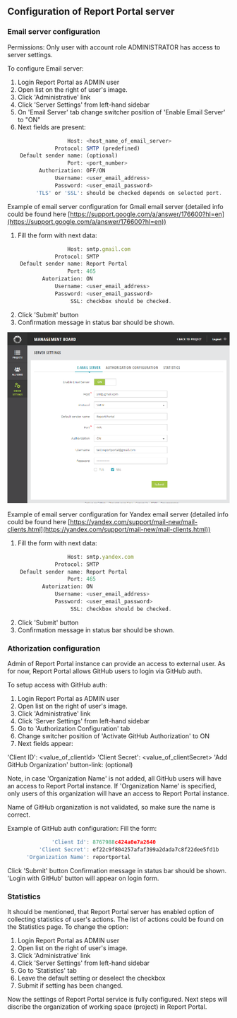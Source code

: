 Configuration of Report Portal server
-------------------------------------

### Email server configuration

Permissions: Only user with account role ADMINISTRATOR has access to server settings.

To configure Email server:

1. Login Report Portal as ADMIN user
2. Open list on the right of user's image.
3. Click 'Administrative' link 
4. Click 'Server Settings' from left-hand sidebar
5. On 'Email Server' tab change switcher position of 'Enable Email Server' to "ON"
6. Next fields are present:
```javascript
                   Host: <host_name_of_email_server>
               Protocol: SMTP (predefined)
    Default sender name: (optional)
                   Port: <port_number>
          Authorization: OFF/ON 
               Username: <user_email_address>
               Password: <user_email_password>
         'TLS' or 'SSL': should be checked depends on selected port.
```

Example of email server configuration for Gmail email server (detailed info could be found here [https://support.google.com/a/answer/176600?hl=en](https://support.google.com/a/answer/176600?hl=en))
 
1. Fill the form with next data:
```javascript
                   Host: smtp.gmail.com
               Protocol: SMTP
    Default sender name: Report Portal
                   Port: 465
           Autorization: ON
               Username: <user_email_address>
               Password: <user_email_password>
                    SSL: checkbox should be checked.
```
2. Click 'Submit' button
3. Confirmation message in status bar should be shown.

[ ![Image](Images/userGuide/gettingStarted/gmail.png) ](https://youtu.be/0919itAaixk)

Example of email server configuration for Yandex email server (detailed info could be found here [https://yandex.com/support/mail-new/mail-clients.html](https://yandex.com/support/mail-new/mail-clients.html))
 
1. Fill the form with next data:
```javascript
                   Host: smtp.yandex.com
               Protocol: SMTP
    Default sender name: Report Portal
                   Port: 465
           Autorization: ON
               Username: <user_email_address>
               Password: <user_email_password>
                    SSL: checkbox should be checked.
```
2. Click 'Submit' button
3. Confirmation message in status bar should be shown.

### Athorization configuration
Admin of Report Portal instance can provide an access to external user. 
As for now, Report Portal allows GitHub users to login via GitHub auth.

To setup access with GitHub auth:
1. Login Report Portal as ADMIN user
2. Open list on the right of user's image.
3. Click 'Administrative' link 
4. Click 'Server Settings' from left-hand sidebar
5. Go to 'Authorization Configuration' tab
6. Change switcher position of 'Activate GitHub Authorization' to ON
7. Next fields appear:

  'Client ID': <value_of_clientId>
  'Client Secret': <value_of_clientSecret>
  'Add GitHub Organization' button-link: (optional)

Note, in case 'Organization Name' is not added, all GitHub users will have an access to Report Portal instance.
If 'Organization Name' is specified, only users of this organization will have an access to Report Portal instance.

Name of GitHub organization is not validated, so make sure the name is correct.

Example of GitHub auth configuration:
 Fill the form:
 ```javascript 
               'Client Id': 8767988c424a0e7a2640
           'Client Secret': ef22c9f804257afaf399a2dada7c8f22dee5fd1b
       'Organization Name': reportportal
  ```
 Click 'Submit' button
 Confirmation message in status bar should be shown.
 'Login with GitHub' button will appear on login form.

### Statistics
It should be mentioned, that Report Portal server has enabled option of collecting statistics of user's actions.
The list of actions could be found on the Statistics page.
To change the option:
1. Login Report Portal as ADMIN user
2. Open list on the right of user's image.
3. Click 'Administrative' link 
4. Click 'Server Settings' from left-hand sidebar
5. Go to 'Statistics' tab
6. Leave the default setting or deselect the checkbox
7. Submit if setting has been changed.

Now the settings of Report Portal service is fully configured.
Next steps will discribe the organization of working space (project) in Report Portal.